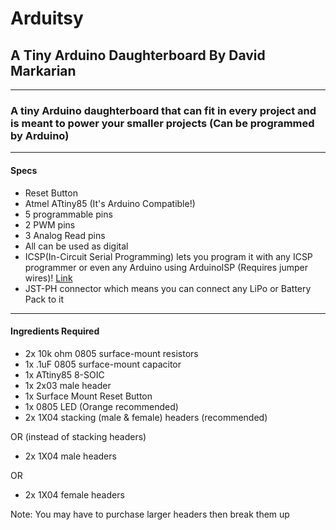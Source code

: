 # Arduitsy
## A Tiny Arduino Daughterboard By David Markarian
---
### A tiny Arduino daughterboard that can fit in every project and is meant to power your smaller projects (Can be programmed by Arduino)
---
#### Specs
* Reset Button
* Atmel ATtiny85 (It's Arduino Compatible!)
* 5 programmable pins
* 2 PWM pins
* 3 Analog Read pins
* All can be used as digital
* ICSP(In-Circuit Serial Programming) lets you program it with any ICSP programmer or even any Arduino using ArduinoISP (Requires jumper wires)! [Link](http://highlowtech.org/?p=1695)
* JST-PH connector which means you can connect any LiPo or Battery Pack to it

---
#### Ingredients Required
* 2x 10k ohm 0805 surface-mount resistors
* 1x .1uF 0805 surface-mount capacitor
* 1x ATtiny85 8-SOIC
* 1x 2x03 male header
* 1x Surface Mount Reset Button
* 1x 0805 LED (Orange recommended)
* 2x 1X04 stacking (male & female) headers (recommended)

OR (instead of stacking headers)
* 2x 1X04 male headers

OR
* 2x 1X04 female headers

Note: You may have to purchase larger headers then break them up

